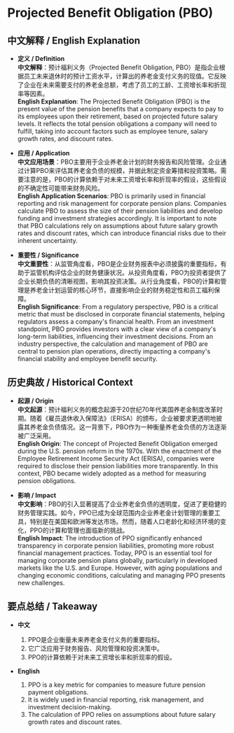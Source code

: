 # Projected Benefit Obligation (PBO)

## 中文解释 / English Explanation

* **定义 / Definition**  
  **中文解释**：预计福利义务（Projected Benefit Obligation, PBO）是指企业根据员工未来退休时的预计工资水平，计算出的养老金支付义务的现值。它反映了企业在未来需要支付的养老金总额，考虑了员工的工龄、工资增长率和折现率等因素。  
  **English Explanation**: The Projected Benefit Obligation (PBO) is the present value of the pension benefits that a company expects to pay to its employees upon their retirement, based on projected future salary levels. It reflects the total pension obligations a company will need to fulfill, taking into account factors such as employee tenure, salary growth rates, and discount rates.

* **应用 / Application**  
  **中文应用场景**：PBO主要用于企业养老金计划的财务报告和风险管理。企业通过计算PBO来评估其养老金负债的规模，并据此制定资金筹措和投资策略。需要注意的是，PBO的计算依赖于对未来工资增长率和折现率的假设，这些假设的不确定性可能带来财务风险。  
  **English Application Scenarios**: PBO is primarily used in financial reporting and risk management for corporate pension plans. Companies calculate PBO to assess the size of their pension liabilities and develop funding and investment strategies accordingly. It is important to note that PBO calculations rely on assumptions about future salary growth rates and discount rates, which can introduce financial risks due to their inherent uncertainty.

* **重要性 / Significance**  
  **中文重要性**：从监管角度看，PBO是企业财务报表中必须披露的重要指标，有助于监管机构评估企业的财务健康状况。从投资角度看，PBO为投资者提供了企业长期负债的清晰视图，影响其投资决策。从行业角度看，PBO的计算和管理是养老金计划运营的核心环节，直接影响企业的财务稳定性和员工福利保障。  
  **English Significance**: From a regulatory perspective, PBO is a critical metric that must be disclosed in corporate financial statements, helping regulators assess a company's financial health. From an investment standpoint, PBO provides investors with a clear view of a company's long-term liabilities, influencing their investment decisions. From an industry perspective, the calculation and management of PBO are central to pension plan operations, directly impacting a company's financial stability and employee benefit security.

## 历史典故 / Historical Context

* **起源 / Origin**  
  **中文起源**：预计福利义务的概念起源于20世纪70年代美国养老金制度改革时期。随着《雇员退休收入保障法》（ERISA）的颁布，企业被要求更透明地披露其养老金负债情况。这一背景下，PBO作为一种衡量养老金负债的方法逐渐被广泛采用。  
  **English Origin**: The concept of Projected Benefit Obligation emerged during the U.S. pension reform in the 1970s. With the enactment of the Employee Retirement Income Security Act (ERISA), companies were required to disclose their pension liabilities more transparently. In this context, PBO became widely adopted as a method for measuring pension obligations.

* **影响 / Impact**  
  **中文影响**：PBO的引入显著提高了企业养老金负债的透明度，促进了更稳健的财务管理实践。如今，PPO已成为全球范围内企业养老金计划管理的重要工具，特别是在美国和欧洲等发达市场。然而，随着人口老龄化和经济环境的变化，PPO的计算和管理也面临新的挑战。  
  **English Impact**: The introduction of PPO significantly enhanced transparency in corporate pension liabilities, promoting more robust financial management practices. Today, PPO is an essential tool for managing corporate pension plans globally, particularly in developed markets like the U.S. and Europe. However, with aging populations and changing economic conditions, calculating and managing PPO presents new challenges.

## 要点总结 / Takeaway

* **中文**  
  1. PPO是企业衡量未来养老金支付义务的重要指标。
  2. 它广泛应用于财务报告、风险管理和投资决策中。
  3. PPO的计算依赖于对未来工资增长率和折现率的假设。

* **English**  
  1. PPO is a key metric for companies to measure future pension payment obligations.
  2. It is widely used in financial reporting, risk management, and investment decision-making.
  3. The calculation of PPO relies on assumptions about future salary growth rates and discount rates.